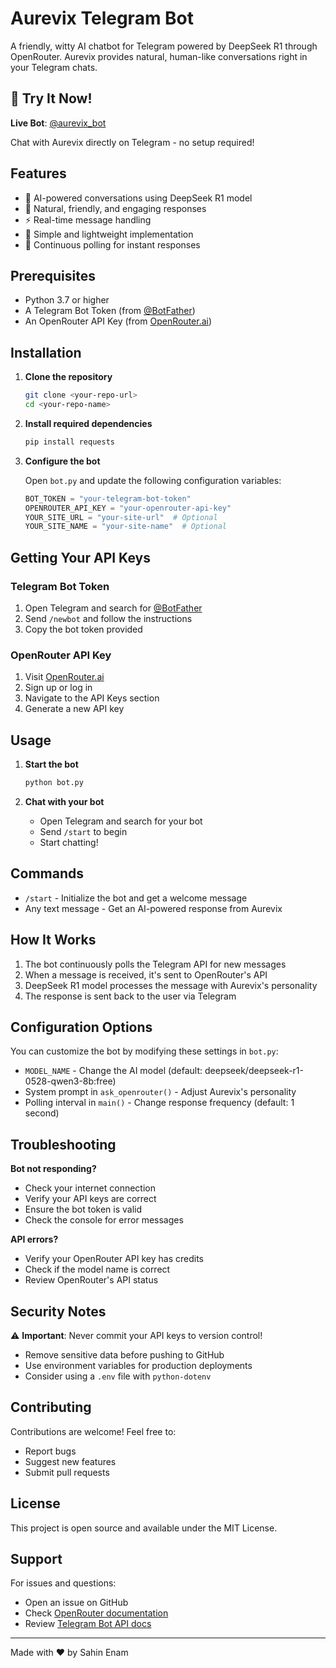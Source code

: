 # Aurevix Telegram Bot

A friendly, witty AI chatbot for Telegram powered by DeepSeek R1 through OpenRouter. Aurevix provides natural, human-like conversations right in your Telegram chats.

## 🚀 Try It Now!

**Live Bot**: [@aurevix_bot](https://t.me/aurevix_bot)

Chat with Aurevix directly on Telegram - no setup required!

## Features

- 🤖 AI-powered conversations using DeepSeek R1 model
- 💬 Natural, friendly, and engaging responses
- ⚡ Real-time message handling
- 🎯 Simple and lightweight implementation
- 🔄 Continuous polling for instant responses

## Prerequisites

- Python 3.7 or higher
- A Telegram Bot Token (from [@BotFather](https://t.me/botfather))
- An OpenRouter API Key (from [OpenRouter.ai](https://openrouter.ai))

## Installation

1. **Clone the repository**
   ```bash
   git clone <your-repo-url>
   cd <your-repo-name>
   ```

2. **Install required dependencies**
   ```bash
   pip install requests
   ```

3. **Configure the bot**
   
   Open `bot.py` and update the following configuration variables:
   ```python
   BOT_TOKEN = "your-telegram-bot-token"
   OPENROUTER_API_KEY = "your-openrouter-api-key"
   YOUR_SITE_URL = "your-site-url"  # Optional
   YOUR_SITE_NAME = "your-site-name"  # Optional
   ```

## Getting Your API Keys

### Telegram Bot Token
1. Open Telegram and search for [@BotFather](https://t.me/botfather)
2. Send `/newbot` and follow the instructions
3. Copy the bot token provided

### OpenRouter API Key
1. Visit [OpenRouter.ai](https://openrouter.ai)
2. Sign up or log in
3. Navigate to the API Keys section
4. Generate a new API key

## Usage

1. **Start the bot**
   ```bash
   python bot.py
   ```

2. **Chat with your bot**
   - Open Telegram and search for your bot
   - Send `/start` to begin
   - Start chatting!

## Commands

- `/start` - Initialize the bot and get a welcome message
- Any text message - Get an AI-powered response from Aurevix

## How It Works

1. The bot continuously polls the Telegram API for new messages
2. When a message is received, it's sent to OpenRouter's API
3. DeepSeek R1 model processes the message with Aurevix's personality
4. The response is sent back to the user via Telegram

## Configuration Options

You can customize the bot by modifying these settings in `bot.py`:

- `MODEL_NAME` - Change the AI model (default: deepseek/deepseek-r1-0528-qwen3-8b:free)
- System prompt in `ask_openrouter()` - Adjust Aurevix's personality
- Polling interval in `main()` - Change response frequency (default: 1 second)

## Troubleshooting

**Bot not responding?**
- Check your internet connection
- Verify your API keys are correct
- Ensure the bot token is valid
- Check the console for error messages

**API errors?**
- Verify your OpenRouter API key has credits
- Check if the model name is correct
- Review OpenRouter's API status

## Security Notes

⚠️ **Important**: Never commit your API keys to version control!

- Remove sensitive data before pushing to GitHub
- Use environment variables for production deployments
- Consider using a `.env` file with `python-dotenv`

## Contributing

Contributions are welcome! Feel free to:
- Report bugs
- Suggest new features
- Submit pull requests

## License

This project is open source and available under the MIT License.

## Support

For issues and questions:
- Open an issue on GitHub
- Check [OpenRouter documentation](https://openrouter.ai/docs)
- Review [Telegram Bot API docs](https://core.telegram.org/bots/api)

---

Made with ❤️ by Sahin Enam